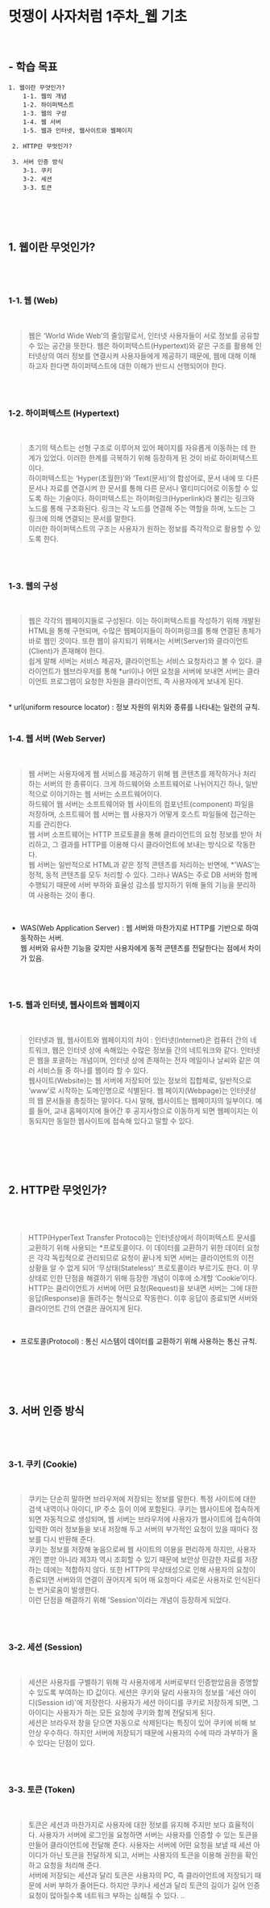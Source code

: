 # **멋쟁이 사자처럼 1주차_웹 기초** 
<br/>

## \-  **학습 목표**     

    1. 웹이란 무엇인가?  
        1-1. 웹의 개념   
        1-2. 하이퍼텍스트   
        1-3. 웹의 구성  
        1-4. 웹 서버  
        1-5. 웹과 인터넷, 웹사이트와 웹페이지   

     2. HTTP란 무엇인가?       
 
     3. 서버 인증 방식    
        3-1. 쿠키    
        3-2. 세션    
        3-3. 토큰       

<br/>  
<br/>  
<br/>    



## **1. 웹이란 무엇인가?**  <H1>   
<br/>
 

### 1-1. 웹 (Web)    
<br/>  

> 웹은 ‘World Wide Web’의 줄임말로서, 인터넷 사용자들이 서로 정보를 공유할 수 있는 공간을 뜻한다. 웹은 하이퍼텍스트(Hypertext)와 같은 구조를 활용해 인터넷상의 여러 정보를 연결시켜 사용자들에게 제공하기 때문에, 웹에 대해 이해하고자 한다면 하이퍼텍스트에 대한 이해가 반드시 선행되어야 한다.     

<br/>  
<br/>

### 1-2. 하이퍼텍스트 (Hypertext)  
<br/>  

> 초기의 텍스트는 선형 구조로 이루어져 있어 페이지를 자유롭게 이동하는 데 한계가 있었다. 이러한 한계를 극복하기 위해 등장하게 된 것이 바로 하이퍼텍스트이다.   
 하이퍼텍스트는 ‘Hyper(초월한)’와 ‘Text(문서)’의 합성어로, 문서 내에 또 다른 문서나 자료를 연결시켜 한 문서를 통해 다른 문서나 멀티미디어로 이동할 수 있도록 하는 기술이다. 하이퍼텍스트는 하이퍼링크(Hyperlink)라 불리는 링크와 노드를 통해 구조화된다. 링크는 각 노드를 연결해 주는 역할을 하며, 노드는 그 링크에 의해 연결되는 문서를 말한다.   
 이러한 하이퍼텍스트의 구조는 사용자가 원하는 정보를 즉각적으로 활용할 수 있도록 한다. 

 <br/>  
 <br/>  

 ### 1-3. 웹의 구성  
 <br/>  

>  웹은 각각의 웹페이지들로 구성된다. 이는 하이퍼텍스트를 작성하기 위해 개발된 HTML을 통해 구현되며, 수많은 웹페이지들이 하이퍼링크를 통해 연결된 총체가 바로 웹인 것이다. 또한 웹이 유지되기 위해서는 서버(Server)와 클라이언트(Client)가 존재해야 한다.   
 쉽게 말해 서버는 서비스 제공자, 클라이언트는 서비스 요청자라고 볼 수 있다. 클라이언트가 웹브라우저를 통해 *url이나  어떤 요청을 서버에 보내면 서버는 클라이언트 프로그램이 요청한 자원을 클라이언트, 즉 사용자에게 보내게 된다.  
 <br/>  
  * url(uniform resource locator) : 정보 자원의 위치와 종류를 나타내는 일련의 규칙.  

<br/>  
<br/>  

### 1-4. 웹 서버 (Web Server)  
<br/>  

 > 웹 서버는 사용자에게 웹 서비스를 제공하기 위해 웹 콘텐츠를 제작하거나 처리하는 서버의 한 종류이다. 크게 하드웨어와 소프트웨어로 나뉘어지긴 하나, 일반적으로 이야기하는 웹 서버는 소프트웨어이다.  
 하드웨어 웹 서버는 소프트웨어와 웹 사이트의 컴포넌트(component) 파일을 저장하며, 소프트웨어 웹 서버는 웹 사용자가 어떻게 호스트 파일들에 접근하는지를 관리한다.  
 웹 서버 소프트웨어는 HTTP 프로토콜을 통해 클라이언트의 요청 정보를 받아 처리하고, 그 결과를 HTTP를 이용해 다시 클라이언트에 보내는 방식으로 작동한다.  
 웹 서버는 일반적으로 HTML과 같은 정적 콘텐츠를 처리하는 반면에, *’WAS’는 정적, 동적 콘텐츠를 모두 처리할 수 있다. 그러나 WAS는 주로 DB 서버와 함께 수행되기 때문에 서버 부하와 효율성 감소를 방지하기 위해 둘의 기능을 분리하여 사용하는 것이 좋다.  
 <br/>  

 * WAS(Web Application Server) : 웹 서버와 마찬가지로 HTTP를 기반으로 하여 동작하는 서버.     
  웹 서버와 유사한 기능을 갖지만 사용자에게 동적 콘텐츠를 전달한다는 점에서 차이가 있음.  

  <br/>  
  <br>  

  ### 1-5. 웹과 인터넷, 웹사이트와 웹페이지 
  <br/>  

> 인터넷과 웹, 웹사이트와 웹페이지의 차이 :
 인터넷(Internet)은 컴퓨터 간의 네트워크, 웹은 인터넷 상에 속해있는 수많은 정보들 간의 네트워크와 같다. 인터넷은 웹을 포괄하는 개념이며, 인터넷 상에 존재하는 전자 메일이나 날씨와 같은 여러 서비스들 중 하나를 웹이라 할 수 있다.  
 웹사이트(Website)는 웹 서버에 저장되어 있는 정보의 집합체로, 일반적으로 ‘www’로 시작하는 도메인명으로 식별된다. 웹 페이지(Webpage)는 인터넷상의 웹 문서들을 총칭하는 말이다. 다시 말해, 웹사이트는 웹페이지의 일부이다. 예를 들어, 교내 홈페이지에 들어간 후 공지사항으로 이동하게 되면 웹페이지는 이동되지만 동일한 웹사이트에 접속해 있다고 말할 수 있다.  

 <br/>  
 <br>  
 <br/>  
 <br/>    

 ## **2. HTTP란 무엇인가?**   <H1>
 <br/>

> HTTP(HyperText Transfer Protocol)는 인터넷상에서 하이퍼텍스트 문서를 교환하기 위해 사용되는 *프로토콜이다. 이 데이터를 교환하기 위한 데이터 요청은 각각 독립적으로 관리되므로 요청이 끝나게 되면 서버는 클라이언트의 이전 상황을 알 수 없게 되어 ‘무상태(Stateless)’ 프로토콜이라 부르기도 한다. 이 무상태로 인한 단점을 해결하기 위해 등장한 개념이 이후에 소개할 ‘Cookie’이다.  
 HTTP는 클라이언트가 서버에 어떤 요청(Request)을 보내면 서버는 그에 대한 응답(Response)을 돌려주는 형식으로 작동한다. 이후 응답이 종료되면 서버와 클라이언트 간의 연결은 끊어지게 된다.  
 <br/>  

 * 프로토콜(Protocol) : 통신 시스템이 데이터를 교환하기 위해 사용하는 통신 규칙.  

 <br/>  
 <br/>  
 <br/>  
 <br/>   

 ## 3. **서버 인증 방식** <H1>  
 <br/>  

 ### 3-1. 쿠키 (Cookie)   
 <br/>  

 > 쿠키는 단순히 말하면 브라우저에 저장되는 정보를 말한다. 특정 사이트에 대한 검색 내역이나 아이디, IP 주소 등이 이에 포함된다. 쿠키는 웹사이트에 접속하게 되면 자동적으로 생성되며, 웹 서버는 브라우저에 사용자가 웹사이트에 접속하여 입력한 여러 정보들을 보내 저장해 두고 서버의 부가적인 요청이 있을 때마다 정보를 다시 반환해 준다.    
 쿠키는 정보를 저장해 놓음으로써 웹 사이트의 이용을 편리하게 하지만, 사용자 개인 뿐만 아니라 제3자 역시 조회할 수 있기 때문에 보안상 민감한 자료를 저장하는 데에는 적합하지 않다. 또한 HTTP의 무상태성으로 인해 사용자의 요청이 종료되면 서버와의 연결이 끊어지게 되어 매 요청마다 새로운 사용자로 인식된다는 번거로움이 발생한다.  
 이런 단점을 해결하기 위해 'Session'이라는 개념이 등장하게 되었다.

 <br/>  
 <br/>  

 ### 3-2. 세션 (Session)  
 <br/>  

 > 세션은 사용자를 구별하기 위해 각 사용자에게 서버로부터 인증받았음을 증명할 수 있도록 부여하는 ID 값이다. 세션은 쿠키와 달리 사용자의 정보를 '세션 아이디(Session id)'에 저장한다. 사용자가 세션 아이디를 쿠키로 저장하게 되면, 그 아이디는 사용자가 하는 모든 요청에 쿠키와 함께 전달되게 된다.   
  세션은 브라우저 창을 닫으면 자동으로 삭제된다는 특징이 있어 쿠키에 비해 보안상 우수하다. 하지만 서버에 저장되기 때문에 사용자의 수에 따라 과부하가 올 수 있다는 단점이 있다.

 <br/>  
 <br/>  

 ### 3-3. 토큰 (Token)  
 <br/>  

 > 토큰은 세션과 마찬가지로 사용자에 대한 정보를 유지해 주지만 보다 효율적이다. 사용자가 서버에 로그인을 요청하면 서버는 사용자를 인증할 수 있는 토큰을 만들어 클라이언트에 전달해 준다. 사용자는 서버에 어떤 요청을 보낼 때 세션 아이디가 아닌 토큰을 전달하게 되고, 서버는 사용자의 토큰을 이용해 권한을 확인하고 요청을 처리해 준다.  
 서버에 저장되는 세션과 달리 토큰은 사용자의 PC, 즉 클라이언트에 저장되기 때문에 서버 부하가 줄어든다. 하지만 쿠키나 세션과 달리 토큰의 길이가 길어 인증 요청이 많아질수록 네트워크 부하는 심해질 수 있다.
..
 <br/>  
 <br/>  
 <br/> 

